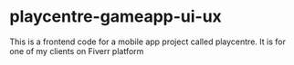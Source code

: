 # playcentre-gameapp-ui-ux
This is a frontend code for a mobile app project called playcentre. It is for one of my clients on Fiverr platform
